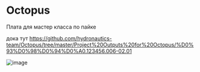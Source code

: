 # Octopus
Плата для мастер класса по пайке

дока тут https://github.com/hydronautics-team/Octopus/tree/master/Project%20Outputs%20for%20Octopus/%D0%93%D0%98%D0%94%D0%A0.123456.006-02.01

![image](https://github.com/user-attachments/assets/5946d80d-35b1-481d-a7b1-f08c4762959d)
